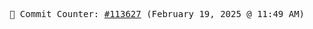 <p align="center">
    <samp>
        📮 Commit Counter: <a href="https://github.com/Javascript-void0/Javascript-void0/commits/main">#113627</a> (February 19, 2025 @ 11:49 AM)
    </samp>
</p>